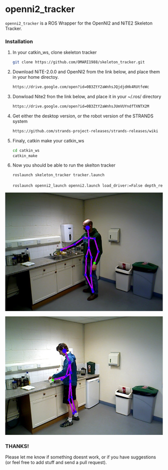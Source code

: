 openni2_tracker
===============

`openni2_tracker` is a ROS Wrapper for the OpenNI2 and NiTE2 Skeleton Tracker.

### Installation
1. In your catkin_ws, clone skeleton tracker

    ```bash
    git clone https://github.com/OMARI1988/skeleton_tracker.git
    ```

2. Download NiTE-2.0.0 and OpenNI2 from the link below, and place them in your home directoy.

    ```bash
    https://drive.google.com/open?id=0B3ZtY2aWnhsJQjdjdHk4RUtfeWc
    ```

3. Donwload Nite2 fron the link below, and place it in your ~/.ros/ directory

    ```bash
    https://drive.google.com/open?id=0B3ZtY2aWnhsJUmVUYndfTXNTX2M
    ```

4. Get either the desktop version, or the robot version of the STRANDS system

    ```bash
    https://github.com/strands-project-releases/strands-releases/wiki
    ```

5. Finaly, catkin make your catkin_ws

    ```bash
    cd catkin_ws
    catkin_make
    ```

6. Now you should be able to run the skelton tracker

    ```bash
    roslaunch skeleton_tracker tracker.launch
    
    roslaunch openni2_launch openni2.launch load_driver:=False depth_registration:=True debayer_processing:=True sw_registered_processing:=True
    ```


![marker](https://raw.githubusercontent.com/OMARI1988/skeleton_tracker/master/images/ex_1.jpg)

![marker](https://raw.githubusercontent.com/OMARI1988/skeleton_tracker/master/images/ex_2.jpg)

### THANKS!
Please let me know if something doesnt work, or if you have suggestions (or feel free to add stuff and send a pull request).
